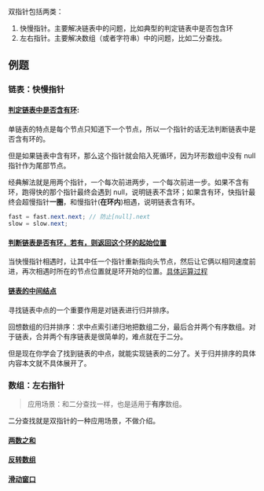 双指针包括两类：
1. 快慢指针。主要解决链表中的问题，比如典型的判定链表中是否包含环
2. 左右指针。主要解决数组（或者字符串）中的问题，比如二分查找。

## 例题

### 链表：快慢指针

#### [判定链表中是否含有环](./HasCycle.java):

单链表的特点是每个节点只知道下一个节点，所以一个指针的话无法判断链表中是否含有环的。

但是如果链表中含有环，那么这个指针就会陷入死循环，因为环形数组中没有 null 指针作为尾部节点。

经典解法就是用两个指针，一个每次前进两步，一个每次前进一步。如果不含有环，跑得快的那个指针最终会遇到 null，说明链表不含环；如果含有环，快指针最终会超慢指针**一圈**，和慢指针(**在环内**)相遇，说明链表含有环。

```java
fast = fast.next.next; // 防止[null].next
slow = slow.next;
```

#### [判断链表是否有环，若有，则返回这个环的起始位置](./DetectCycle.java)

当快慢指针相遇时，让其中任一个指针重新指向头节点，然后让它俩以相同速度前进，再次相遇时所在的节点位置就是环开始的位置。[具体运算过程](https://www.cnblogs.com/kyoner/p/11087755.html)


#### [链表的中间结点](./MiddleNode.java)

寻找链表中点的一个重要作用是对链表进行归并排序。

回想数组的归并排序：求中点索引递归地把数组二分，最后合并两个有序数组。对于链表，合并两个有序链表是很简单的，难点就在于二分。

但是现在你学会了找到链表的中点，就能实现链表的二分了。关于归并排序的具体内容本文就不具体展开了。

### 数组：左右指针

> 应用场景：和二分查找一样，也是适用于**有序**数组。

二分查找就是双指针的一种应用场景，不做介绍。

#### [两数之和](./TwoSum.java)

#### [反转数组](./ReverseNums.java)

#### [滑动窗口](../slidingwindow)


